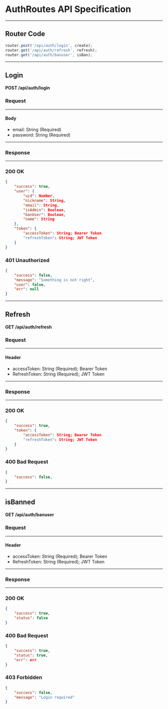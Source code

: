 # AuthRoutes API Specification

---
## Router Code
```javascript
router.post('/api/auth/login', create);
router.get('/api/auth/refresh', refresh);
router.get('/api/auth/banuser', isBan);
```
---

## Login
#### POST /api/auth/login


### Request

---

#### Body

- email: String (Required)
- password: String (Required)

---

### Response

---

### 200 OK
```json
{
    "success": true,
    "user": {
        "uid": Number,
        "nickname": String,
        "email": String,
        "isAdmin": Boolean,
        "banUser": Boolean,
        "name": String
    },
    "token": {
        "accessToken": String; Bearer Token
        "refreshToken": String; JWT Token
    }
}
```

### 401 Unauthorized
```json
{
    "success": false,
    "message": "Something is not right",
    "user": false,
    "err": null
}
```

---

## Refresh
#### GET /api/auth/refresh

### Request

---

#### Header
- accessToken: String (Required); Bearer Token
- RefreshToken: String (Required); JWT Token

---

### Response

---

### 200 OK

```json
{
    "success": true,
    "token": {
        "accessToken": String; Bearer Token
        "refreshToken": String; JWT Token
    }
}
```

### 400 Bad Request

```json
{
    "success": false,
}
```

---

## isBanned
#### GET /api/auth/banuser

### Request

---

#### Header
- accessToken: String (Required); Bearer Token
- RefreshToken: String (Required); JWT Token


---

### Response

---

### 200 OK 

```json
{
    "success": true,
    "status": false
}
```

### 400 Bad Request 

```json
{
    "success": true,
    "status": true,
    "err": err
}
```

### 403 Forbidden 

```json
{
    "success": false,
    "message": "Login required"
}
```